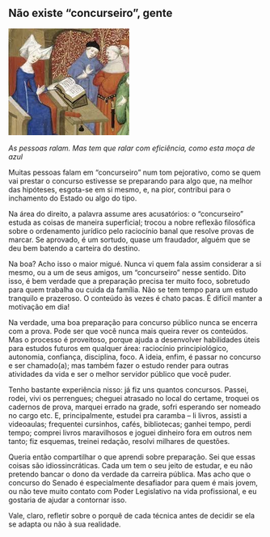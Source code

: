 ## Não existe “concurseiro”, gente

![Moça da Idade Média](moca_estudando.jpg)

_As pessoas ralam. Mas tem que ralar com eficiência, como esta moça de azul_

Muitas pessoas falam em “concurseiro” num tom pejorativo, como se quem vai prestar o concurso estivesse se preparando
para algo que, na melhor das hipóteses, esgota-se em si mesmo, e, na pior, contribui para o inchamento do Estado ou algo
do tipo.

Na área do direito, a palavra assume ares acusatórios: o “concurseiro” estuda as coisas de maneira superficial; trocou a
nobre reflexão filosófica sobre o ordenamento jurídico pelo raciocínio banal que resolve provas de marcar. Se aprovado, é
um sortudo, quase um fraudador, alguém que se deu bem batendo a carteira do destino.

Na boa? Acho isso o maior migué.
Nunca vi quem fala assim considerar a si mesmo, ou a um de seus amigos, um “concurseiro” nesse sentido.
Dito isso, é bem verdade que a preparação precisa ter muito foco, sobretudo para quem trabalha ou cuida da família. Não se
tem tempo para um estudo tranquilo e prazeroso. O conteúdo às vezes é chato pacas. É difícil manter a motivação em dia!

Na verdade, uma boa preparação para concurso público nunca se encerra com a prova. Pode ser que você nunca mais queira
rever os conteúdos. Mas o processo é proveitoso, porque ajuda a desenvolver habilidades úteis para estudos futuros em
qualquer área: raciocínio principiológico, autonomia, confiança, disciplina, foco. A ideia, enfim, é passar no concurso e ser
chamado(a); mas também fazer o estudo render para outras atividades da vida e ser o melhor servidor público que você
puder.

Tenho bastante experiência nisso: já fiz uns quantos concursos. Passei, rodei, vivi os perrengues; cheguei atrasado no local
do certame, troquei os cadernos de prova, marquei errado na grade, sofri esperando ser nomeado no cargo etc.
E, principalmente, estudei pra caramba – li livros,
assisti a videoaulas; frequentei cursinhos, cafés, bibliotecas; ganhei tempo, perdi tempo; comprei livros maravilhosos e
joguei dinheiro fora em outros nem tanto; fiz esquemas, treinei redação, resolvi milhares de questões.

Queria então compartilhar o que aprendi sobre preparação. Sei que essas coisas são idiossincráticas. Cada um tem o seu
jeito de estudar, e eu não pretendo bancar o dono da verdade da carreira pública. Mas acho que o concurso do Senado é
especialmente desafiador para quem é mais jovem, ou não teve muito contato com Poder Legislativo na vida profissional, e
eu gostaria de ajudar a contornar isso.

Vale, claro, refletir sobre o porquê de cada técnica antes de decidir se ela se adapta ou não à sua realidade.
